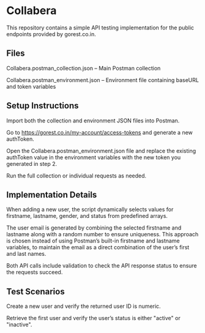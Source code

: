 # Collabera
This repository contains a simple API testing implementation for the public endpoints provided by gorest.co.in.

## Files
Collabera.postman_collection.json – Main Postman collection

Collabera.postman_environment.json – Environment file containing baseURL and token variables

## Setup Instructions
Import both the collection and environment JSON files into Postman.

Go to https://gorest.co.in/my-account/access-tokens and generate a new authToken.

Open the Collabera.postman_environment.json file and replace the existing authToken value in the environment variables with the new token you generated in step 2.

Run the full collection or individual requests as needed.

## Implementation Details
When adding a new user, the script dynamically selects values for firstname, lastname, gender, and status from predefined arrays.

The user email is generated by combining the selected firstname and lastname along with a random number to ensure uniqueness. This approach is chosen instead of using Postman’s built-in firstname and lastname variables, to maintain the email as a direct combination of the user’s first and last names.

Both API calls include validation to check the API response status to ensure the requests succeed.

## Test Scenarios
Create a new user and verify the returned user ID is numeric.

Retrieve the first user and verify the user’s status is either "active" or "inactive".
